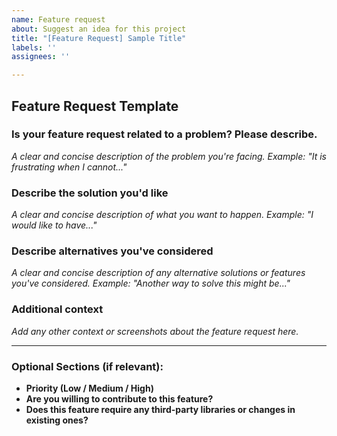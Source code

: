```yaml
---
name: Feature request
about: Suggest an idea for this project
title: "[Feature Request] Sample Title"
labels: ''
assignees: ''

---
```


## Feature Request Template

### **Is your feature request related to a problem? Please describe.**
_A clear and concise description of the problem you're facing. Example: "It is frustrating when I cannot..."_

### **Describe the solution you'd like**
_A clear and concise description of what you want to happen. Example: "I would like to have..."_

### **Describe alternatives you've considered**
_A clear and concise description of any alternative solutions or features you've considered. Example: "Another way to solve this might be..."_

### **Additional context**
_Add any other context or screenshots about the feature request here._

---

### **Optional Sections (if relevant):**

- **Priority (Low / Medium / High)**  
- **Are you willing to contribute to this feature?**  
- **Does this feature require any third-party libraries or changes in existing ones?**
